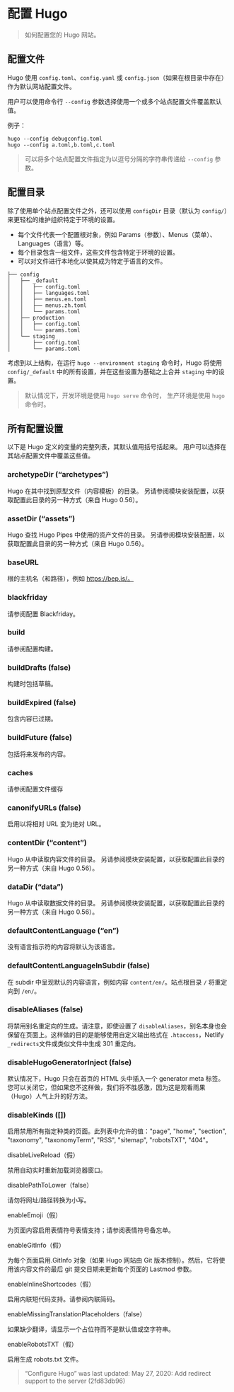 # 配置 Hugo

> 如何配置您的 Hugo 网站。

## 配置文件

Hugo 使用 `config.toml`、`config.yaml` 或 `config.json`（如果在根目录中存在）作为默认网站配置文件。

用户可以使用命令行 `--config` 参数选择使用一个或多个站点配置文件覆盖默认值。

例子：

```
hugo --config debugconfig.toml
hugo --config a.toml,b.toml,c.toml
```

> 可以将多个站点配置文件指定为以逗号分隔的字符串传递给 `--config` 参数。

## 配置目录

除了使用单个站点配置文件之外，还可以使用 `configDir` 目录（默认为 `config/`）来更轻松的维护组织特定于环境的设置。

- 每个文件代表一个配置根对象，例如 Params（参数）、Menus（菜单）、Languages（语言）等。
- 每个目录包含一组文件，这些文件包含特定于环境的设置。
- 可以对文件进行本地化以使其成为特定于语言的文件。

```
├── config
│   ├── _default
│   │   ├── config.toml
│   │   ├── languages.toml
│   │   ├── menus.en.toml
│   │   ├── menus.zh.toml
│   │   └── params.toml
│   ├── production
│   │   ├── config.toml
│   │   └── params.toml
│   └── staging
│       ├── config.toml
│       └── params.toml
```

考虑到以上结构，在运行 `hugo --environment staging` 命令时，Hugo 将使用 `config/_default` 中的所有设置，并在这些设置为基础之上合并 `staging` 中的设置。

> 默认情况下，开发环境是使用 `hugo serve` 命令时， 生产环境是使用 `hugo` 命令时。

## 所有配置设置

以下是 Hugo 定义的变量的完整列表，其默认值用括号括起来。 用户可以选择在其站点配置文件中覆盖这些值。

### archetypeDir (“archetypes”)

Hugo 在其中找到原型文件（内容模板）的目录。 另请参阅模块安装配置，以获取配置此目录的另一种方式（来自 Hugo 0.56）。

### assetDir (“assets”)

Hugo 查找 Hugo Pipes 中使用的资产文件的目录。 另请参阅模块安装配置，以获取配置此目录的另一种方式（来自 Hugo 0.56）。

### baseURL

根的主机名（和路径），例如 https://bep.is/。

### blackfriday

请参阅配置 Blackfriday。

### build

请参阅配置构建。

### buildDrafts (false)

构建时包括草稿。

### buildExpired (false)

包含内容已过期。

### buildFuture (false)

包括将来发布的内容。

### caches

请参阅配置文件缓存

### canonifyURLs (false)

启用以将相对 URL 变为绝对 URL。

### contentDir (“content”)

Hugo 从中读取内容文件的目录。 另请参阅模块安装配置，以获取配置此目录的另一种方式（来自 Hugo 0.56）。

### dataDir (“data”)

Hugo 从中读取数据文件的目录。 另请参阅模块安装配置，以获取配置此目录的另一种方式（来自 Hugo 0.56）。

### defaultContentLanguage (“en”)

没有语言指示符的内容将默认为该语言。

### defaultContentLanguageInSubdir (false)

在 subdir 中呈现默认的内容语言，例如内容 `content/en/`。站点根目录 `/` 将重定向到 `/en/`。

### disableAliases (false)

将禁用别名重定向的生成。请注意，即使设置了 `disableAliases`，别名本身也会保留在页面上。这样做的目的是能够使用自定义输出格式在 `.htaccess`，Netlify `_redirects`文件或类似文件中生成 301 重定向。

### disableHugoGeneratorInject (false)

默认情况下，Hugo 只会在首页的 HTML 头中插入一个 generator meta 标签。您可以关闭它，但如果您不这样做，我们将不胜感激，因为这是观看雨果（Hugo）人气上升的好方法。

### disableKinds ([])

启用禁用所有指定种类的页面。此列表中允许的值："page", "home", "section", "taxonomy", "taxonomyTerm", "RSS", "sitemap", "robotsTXT", "404"。

disableLiveReload（假）

禁用自动实时重新加载浏览器窗口。

disablePathToLower（false）

请勿将网址/路径转换为小写。

enableEmoji（假）

为页面内容启用表情符号表情支持；请参阅表情符号备忘单。

enableGitInfo（假）

为每个页面启用.GitInfo 对象（如果 Hugo 网站由 Git 版本控制）。然后，它将使用该内容文件的最后 git 提交日期来更新每个页面的 Lastmod 参数。

enableInlineShortcodes（假）

启用内联短代码支持。请参阅内联简码。

enableMissingTranslationPlaceholders（false）

如果缺少翻译，请显示一个占位符而不是默认值或空字符串。

enableRobotsTXT（假）

启用生成 robots.txt 文件。

> “Configure Hugo” was last updated: May 27, 2020: Add redirect support to the server (2fd83db96)

